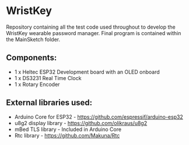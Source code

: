 # WristKey


Repository containing all the test code used throughout to develop the WristKey wearable password manager. Final program is contained within the MainSketch folder.


Components:
----------------------
  - 1 x Heltec ESP32 Development board with an OLED onboard
  - 1 x DS3231 Real Time Clock
  - 1 x Rotary Encoder
  
  
  
External libraries used:
--------------------------
  - Arduino Core for ESP32 - https://github.com/espressif/arduino-esp32
  - u8g2 display library - https://github.com/olikraus/u8g2
  - mBed TLS library - Included in Arduino Core
  - Rtc library - https://github.com/Makuna/Rtc
  
